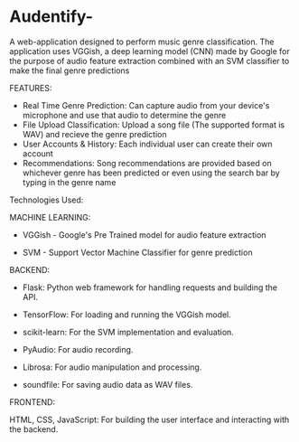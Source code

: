 # Audentify-
A web-application designed to perform music genre classification. The application uses VGGish, a deep learning model (CNN) made by Google for the purpose of audio feature extraction combined with an SVM classifier to make the final genre predictions

FEATURES:
- Real Time Genre Prediction: Can capture audio from your device's microphone and use that audio to determine the genre
- File Upload Classification: Upload a song file (The supported format is WAV) and recieve the genre prediction
- User Accounts & History: Each individual user can create their own account
- Recommendations: Song recommendations are provided based on whichever genre has been predicted or even using the search bar by typing in the genre name

Technologies Used:

MACHINE LEARNING:

- VGGish - Google's Pre Trained model for audio feature extraction

- SVM - Support Vector Machine Classifier for genre prediction

BACKEND:

- Flask: Python web framework for handling requests and building the API.

- TensorFlow: For loading and running the VGGish model.

- scikit-learn: For the SVM implementation and evaluation.

- PyAudio: For audio recording.

- Librosa: For audio manipulation and processing.

- soundfile: For saving audio data as WAV files.

FRONTEND:

HTML, CSS, JavaScript: For building the user interface and interacting with the backend.


